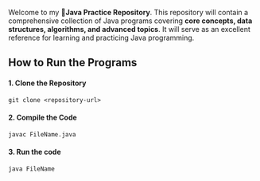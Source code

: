 Welcome to my 🚦**Java Practice Repository**. This repository will contain a comprehensive collection of Java programs covering **core concepts, data structures, algorithms, and advanced topics**. It will serve as an excellent reference for learning and practicing Java programming.

## How to Run the Programs

#### 1. Clone the Repository

`git clone <repository-url>`

#### 2. Compile the Code

`javac FileName.java`

#### 3. Run the code

`java FileName`
